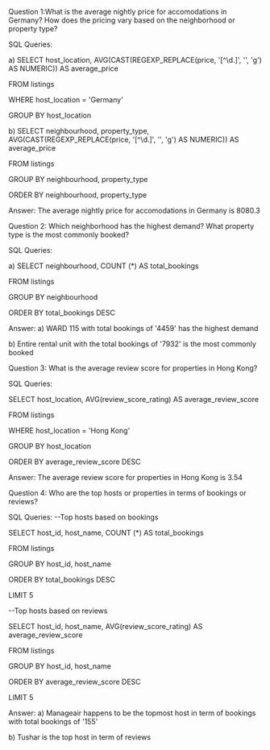 Question 1:What is the average nightly price for accomodations in Germany? How does the pricing vary based on the neighborhood or property type?

SQL Queries:

a) SELECT host_location, AVG(CAST(REGEXP_REPLACE(price, '[^\d.]', '', 'g') AS NUMERIC)) AS average_price

FROM listings

WHERE host_location = 'Germany'

GROUP BY host_location


b) SELECT neighbourhood, property_type, AVG(CAST(REGEXP_REPLACE(price, '[^\d.]', '', 'g') AS NUMERIC)) AS average_price

FROM listings

GROUP BY neighbourhood, property_type

ORDER BY neighbourhood, property_type


Answer: The average nightly price for accomodations in Germany is 8080.3

Question 2: Which neighborhood has the highest demand? What property type is the most commonly booked?

SQL Queries:

a) SELECT neighbourhood, COUNT (*) AS total_bookings

FROM listings

GROUP BY neighbourhood

ORDER BY total_bookings DESC

Answer: a) WARD 115 with total bookings of '4459' has the highest demand

b) Entire rental unit with the total bookings of '7932' is the most commonly booked

Question 3: What is the average review score for properties in Hong Kong?

SQL Queries:

SELECT host_location, AVG(review_score_rating) AS average_review_score


FROM listings


WHERE host_location = 'Hong Kong'


GROUP BY host_location


ORDER BY average_review_score DESC

Answer: The average review score for properties in Hong Kong is 3.54

Question 4: Who are the top hosts or properties in terms of bookings or reviews? 

SQL Queries:
--Top hosts based on bookings

SELECT host_id, host_name, COUNT (*) AS total_bookings

FROM listings

GROUP BY host_id, host_name

ORDER BY total_bookings DESC

LIMIT 5

--Top hosts based on reviews

SELECT host_id, host_name, AVG(review_score_rating) AS average_review_score

FROM listings

GROUP BY host_id, host_name

ORDER BY average_review_score DESC

LIMIT 5

Answer: a) Manageair happens to be the topmost host in term of bookings with total bookings of '155'

b) Tushar is the top host in term of reviews

